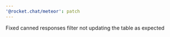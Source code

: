 ```yaml
---
'@rocket.chat/meteor': patch
---
```


Fixed canned responses filter not updating the table as expected
